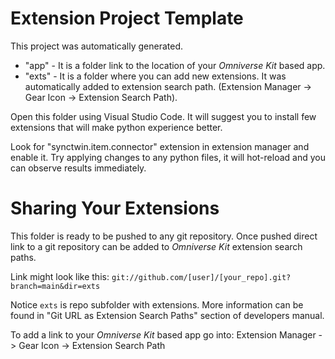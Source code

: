 # Extension Project Template

This project was automatically generated.

- "app" - It is a folder link to the location of your *Omniverse Kit* based app.
- "exts" - It is a folder where you can add new extensions. It was automatically added to extension search path. (Extension Manager -> Gear Icon -> Extension Search Path).

Open this folder using Visual Studio Code. It will suggest you to install few extensions that will make python experience better. 

Look for "synctwin.item.connector" extension in extension manager and enable it. Try applying changes to any python files, it will hot-reload and you can observe results immediately.

# Sharing Your Extensions

This folder is ready to be pushed to any git repository. Once pushed direct link to a git repository can be added to *Omniverse Kit* extension search paths. 

Link might look like this: `git://github.com/[user]/[your_repo].git?branch=main&dir=exts`

Notice `exts` is repo subfolder with extensions. More information can be found in "Git URL as Extension Search Paths" section of developers manual.

To add a link to your *Omniverse Kit* based app go into: Extension Manager -> Gear Icon -> Extension Search Path

